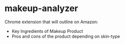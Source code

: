 # makeup-analyzer

Chrome extension that will outline on Amazon:

- Key Ingredients of Makeup Product
- Pros and cons of the product depending on skin-type
